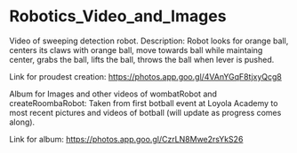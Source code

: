# Robotics_Video_and_Images
Video of sweeping detection robot. 
Description:
  Robot looks for orange ball, centers its claws with orange ball, move towards ball while maintaing center, grabs the ball, lifts the ball, throws the ball when     lever is pushed.
            
  Link for proudest creation: https://photos.app.goo.gl/4VAnYGqF8tjxyQcg8

Album for Images and other videos of wombatRobot and createRoombaRobot:
  Taken from first botball event at Loyola Academy to most recent pictures and videos of botball (will update as progress comes along).
   
   Link for album: https://photos.app.goo.gl/CzrLN8Mwe2rsYkS26 
